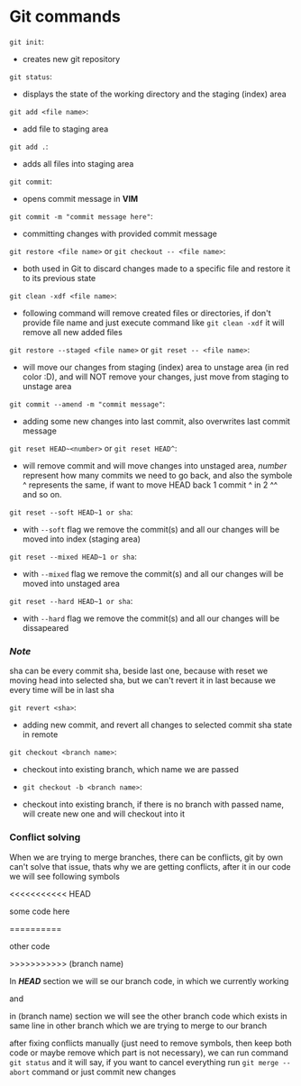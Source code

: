 # Git commands

`git init`:
- creates new git repository

`git status`:
- displays the state of the working directory and the staging (index) area

`git add <file name>`:
- add file to staging area

`git add .`:
- adds all files into staging area

`git commit`:
- opens commit message in **VIM** 

`git commit -m "commit message here"`:
- committing changes with provided commit message

`git restore <file name>` or `git checkout -- <file name>`: 
- both used in Git to discard changes made to a specific file and restore it to its previous state

`git clean -xdf <file name>`:
- following command will remove created files or directories, if don't provide file name and just execute command like `git clean -xdf` it will remove all new added files

`git restore --staged <file name>` or `git reset -- <file name>`:
- will move our changes from staging (index) area to unstage area (in red color :D), and will NOT remove your changes, just move from staging to unstage area

`git commit --amend -m "commit message"`:
- adding some new changes into last commit, also overwrites last commit message

`git reset HEAD~<number>` or `git reset HEAD^`:
- will remove commit and will move changes into unstaged area, _number_ represent how many commits we need to go back, and also the symbole ^ represents the same, if want to move HEAD back 1 commit ^ in 2 ^^ and so on.

`git reset --soft HEAD~1 or sha`:
- with `--soft` flag we remove the commit(s) and all our changes will be moved into index (staging area)

`git reset --mixed HEAD~1 or sha`:
- with `--mixed` flag we remove the commit(s) and all our changes will be moved into unstaged area

`git reset --hard HEAD~1 or sha`:
- with `--hard` flag we remove the commit(s) and all our changes will be dissapeared

### _Note_
sha can be every commit sha, beside last one, because with reset we moving head into selected sha, but we can't revert it in last because we every time will be in last sha 

`git revert <sha>`:
- adding new commit, and revert all changes to selected commit sha state in remote 

`git checkout <branch name>`:
- checkout into existing branch, which name we are passed

- `git checkout -b <branch name>`:
- checkout into existing branch, if there is no branch with passed name, will create new one and will checkout into it

### Conflict solving
When we are trying to merge branches, there can be conflicts, git by own can't solve that issue, thats why we are getting conflicts, after it in our code we will see following symbols

<<<<<<<<<<< HEAD

some code here

==========

other code

\>>>>>>>>>>> (branch name)

In _**HEAD**_ section we will se our branch code, in which we currently working

and

in (branch name) section we will see the other branch code which exists in same line in other branch which we are trying to merge to our branch

after fixing conflicts manually (just need to remove symbols, then keep both code or maybe remove which part is not necessary), we can run command `git status` and it will say, if you want to cancel everything run `git merge --abort` command or just commit new changes 
